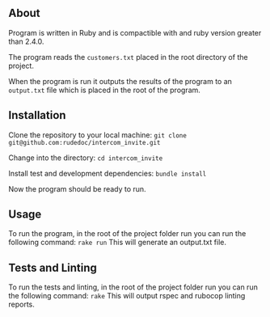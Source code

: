 ## About
Program is written in Ruby and is compactible with and ruby version greater than 2.4.0.

The program reads the `customers.txt` placed in the root directory of the project.

When the program is run it outputs the results of the program to an `output.txt` file which is placed in the root of the program.

## Installation
Clone the repository to your local machine:
`git clone git@github.com:rudedoc/intercom_invite.git`

Change into the directory:
`cd intercom_invite`

Install test and development dependencies:
`bundle install`

Now the program should be ready to run.
## Usage
To run the program, in the root of the project folder run you can run the following command:
`rake run`
This will generate an output.txt file.

## Tests and Linting
To run the tests and linting, in the root of the project folder run you can run the following command:
`rake`
This will output rspec and rubocop linting reports.
